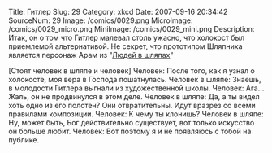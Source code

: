 Title: Гитлер 
Slug: 29 
Category: xkcd 
Date: 2007-09-16 20:34:42 
SourceNum: 29 
Image: /comics/0029.png 
MicroImage: /comics/0029_micro.png 
MiniImage: /comics/0029_mini.png 
Description: Итак, он о том что Гитлер малевал столь ужасно, что холокост был приемлемой альтернативой. Не секрет, что прототипом Шляпника является персонаж Арам из "<a href="http://meninhats.com/">Людей в шляпах</a>" 

[Стоят человек в шляпе и человек]
Человек: После того, как я узнал о холокосте, моя вера в Господа пошатнулась.
Человек в шляпе: Знаешь, в молодости Гитлера выгнали из художественной школы.
Человек: Ага… Жаль, он не продвинулся в этом деле.
Человек в шляпе: Да, а ты видел хоть одно из его полотен? Они отвратительны. Идут вразрез со всеми правилами композиции.
Человек: К чему ты клонишь?
Человек в шляпе: Ну, может быть, Бог действительно существует, вот только искусство он больше любит.
Человек: Вот поэтому я и не появляюсь с тобой на публике.